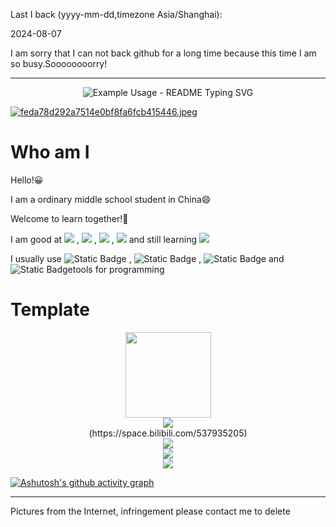 Last I back (yyyy-mm-dd,timezone Asia/Shanghai):

2024-08-07

I am sorry that I can not back github for a long time because this time I am so busy.Soooooooorry!

-----------
<p align="center">
  <img src="https://readme-typing-svg.demolab.com/?lines=Welcome+to+my+Github+homepage!;欢迎来到我的Github主页！&font=Fira%20Code&center=true&width=380&height=50&duration=4000&pause=1000" alt="Example Usage - README Typing SVG">
</p>

[![feda78d292a7514e0bf8fa6fcb415446.jpeg](https://s1.imagehub.cc/images/2024/04/30/feda78d292a7514e0bf8fa6fcb415446.jpeg)](https://www.imagehub.cc/image/bbnMG0)

# Who am I

Hello!😀

I am a ordinary middle school student in China😄

Welcome to learn together!👏

I am good at <span > <img src="https://img.shields.io/badge/-HTML-E34F26?style=flat-square&logo=html5&logoColor=white" /> , <img src="https://img.shields.io/badge/-CSS-1572B6?style=flat-square&logo=css3" /> , <img src="https://img.shields.io/badge/-JavaScript-oringe?style=flat-square&logo=javascript" /> , <img src="https://img.shields.io/badge/-Python-46D9E0?style=flat-square&logo=python&logoColor=white" /> </span> and still learning <span > <img src="https://img.shields.io/badge/-C++-7CE046?style=flat-square&logo=c&logoColor=white" /> 

I usually use ![Static Badge]( https://img.shields.io/badge/Pycharm-4DE046)
, ![Static Badge]( https://img.shields.io/badge/Visual%20Studio-D946E0) , ![Static Badge]( https://img.shields.io/badge/Git-1F4EC4) and ![Static Badge]( https://img.shields.io/badge/CLion-46D3E0)tools for programming

# Template

<div align="center"> <img height="137px" src="https://github-readme-stats.vercel.app/api?username=gvzgithub&hide_title=true&hide_border=true&show_icons=trueline_height=21&text_color=000&icon_color=000&bg_color=0,ea6161,ffc64d,fffc4d,52fa5a&theme=graywhite" /> </div>

<div align="center"> <img src="https://stats.justsong.cn/api/bilibili?id=537935205"> </div>
<div align="center"> (https://space.bilibili.com/537935205) </div>

<div align="center"> <img src="https://github-readme-stats.vercel.app/api/top-langs/?username=gvzgithub&hide_title=true&hide_border=true&layout=compact&langs_count=6&text_color=000&icon_color=fff&bg_color=0,52fa5a,4dfcff,c64dff&theme=graywhite" /> </div>

<div align="center"> <img src="https://github-readme-streak-stats.herokuapp.com/?user=gvzgithub" /> </div>

<div align="center"> <img src="https://github-profile-trophy.vercel.app/?username=gvzgithub" /> </div>

[![Ashutosh's github activity graph](https://github-readme-activity-graph.vercel.app/graph?username=gvzgithub)](https://github.com/ashutosh00710/github-readme-activity-graph)

---------
Pictures from the Internet, infringement please contact me to delete








<!---
gvzgithub/gvzgithub is a ✨ special ✨ repository because its `README.md` (this file) appears on your GitHub profile.
You can click the Preview link to take a look at your changes.
--->
